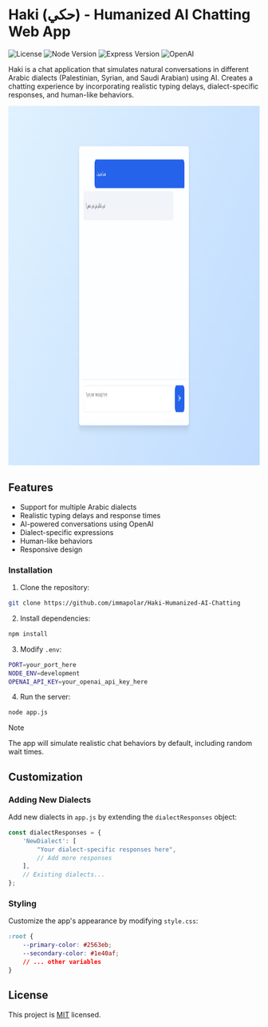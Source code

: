 # Haki (حكي) - Humanized AI Chatting Web App

![License](https://img.shields.io/badge/License-MIT-blue.svg)
![Node Version](https://img.shields.io/badge/Node-%3E%3D16.0.0-brightgreen)
![Express Version](https://img.shields.io/badge/Express-%5E4.18.0-lightgrey)
![OpenAI](https://img.shields.io/badge/OpenAI-API-darkgreen)

Haki is a chat application that simulates natural conversations in different Arabic dialects (Palestinian, Syrian, and Saudi Arabian) using AI. Creates a chatting experience by incorporating realistic typing delays, dialect-specific responses, and human-like behaviors.

<div align="center">
  <img src="./assets/haki-preview.png" alt="Haki Preview" width="1280" height="720">
</div>

## Features

- Support for multiple Arabic dialects
- Realistic typing delays and response times
- AI-powered conversations using OpenAI
- Dialect-specific expressions
- Human-like behaviors
- Responsive design

### Installation

1. Clone the repository:
```bash
git clone https://github.com/immapolar/Haki-Humanized-AI-Chatting
```

2. Install dependencies:
```bash
npm install
```

3. Modify `.env`:
```bash
PORT=your_port_here
NODE_ENV=development
OPENAI_API_KEY=your_openai_api_key_here
```

4. Run the server:
```bash
node app.js
```

> [!NOTE]
> The app will simulate realistic chat behaviors by default, including random wait times.

## Customization

### Adding New Dialects

Add new dialects in `app.js` by extending the `dialectResponses` object:

```javascript
const dialectResponses = {
    'NewDialect': [
        "Your dialect-specific responses here",
        // Add more responses
    ],
    // Existing dialects...
};
```

### Styling

Customize the app's appearance by modifying `style.css`:

```css
:root {
    --primary-color: #2563eb;
    --secondary-color: #1e40af;
    // ... other variables
}
```

## License

This project is [MIT](https://opensource.org/licenses/MIT) licensed.
